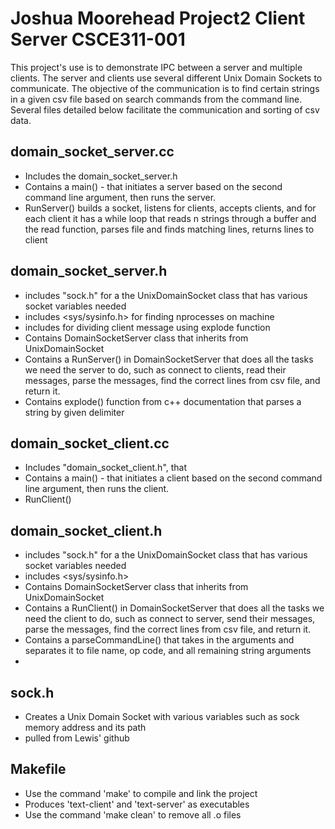 # Joshua Moorehead Project2 Client Server CSCE311-001

This project's use is to demonstrate IPC between a server and multiple clients. The server and clients use several different Unix Domain Sockets to communicate. The objective of the communication is to find certain strings in a given csv file based on search commands from the command line. Several files detailed below facilitate the communication and sorting of csv data. 

## domain_socket_server.cc

- Includes the domain_socket_server.h 
- Contains a main() - that initiates a server based on the second command line argument, then runs the server. 
- RunServer() builds a socket, listens for clients, accepts clients, and for each client it has a while loop that reads n strings through a buffer and the read function, parses file and finds matching lines, returns lines to client

## domain_socket_server.h

- includes "sock.h" for a the UnixDomainSocket class that has various socket variables needed 
- includes <sys/sysinfo.h> for finding nprocesses on machine
- includes <vector> for dividing client message using explode function 
- Contains DomainSocketServer class that inherits from UnixDomainSocket
- Contains a RunServer() in DomainSocketServer that does all the tasks we need the server to do, such as connect to clients, read their messages, parse the messages, find the correct lines from csv file, and return it. 
- Contains explode() function from c++ documentation that parses a string by given delimiter

## domain_socket_client.cc

- Includes "domain_socket_client.h", that 
- Contains a main() - that initiates a client based on the second command line argument, then runs the client. 
- RunClient() 


## domain_socket_client.h

- includes "sock.h" for a the UnixDomainSocket class that has various socket variables needed 
- includes <sys/sysinfo.h> 
- Contains DomainSocketServer class that inherits from UnixDomainSocket
- Contains a RunClient() in DomainSocketServer that does all the tasks we need the client to do, such as connect to server, send their messages, parse the messages, find the correct lines from csv file, and return it. 
- Contains a parseCommandLine() that takes in the arguments and separates it to file name, op code, and all remaining string arguments
- 


## sock.h

- Creates a Unix Domain Socket with various variables such as sock memory address and its path
- pulled from Lewis' github

## Makefile

- Use the command 'make' to compile and link the project
- Produces 'text-client' and 'text-server' as executables 
- Use the command 'make clean' to remove all .o files
